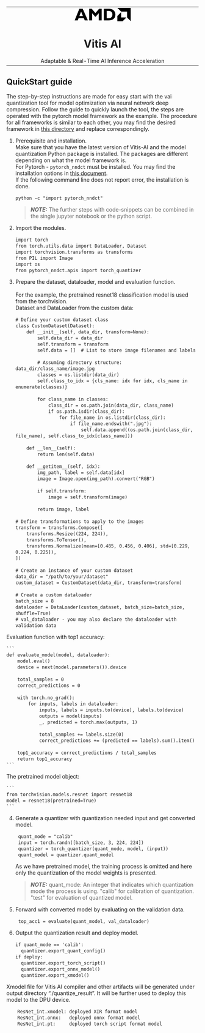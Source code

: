 <table class="sphinxhide">
 <tr>
   <td align="center"><img src="https://raw.githubusercontent.com/Xilinx/Image-Collateral/main/xilinx-logo.png" width="30%"/><h1>Vitis AI</h1><h0>Adaptable & Real-Time AI Inference Acceleration</h0>
   </td>
 </tr>
</table>

## QuickStart guide

The step-by-step instructions are made for easy start with the vai quantization tool for model optimization via neural network deep compression.
Follow the guide to quickly launch the tool, the steps are operated with the pytorch model framework as the example. 
The procedure for all frameworks is similar to each other, you may find the desired framework in [this directory](https://github.com/Xilinx/Vitis-AI/tree/master/src/vai_quantizer) 
and replace correspondingly. 
1. Prerequisite and installation. <br>
Make sure that you have the latest version of Vitis-AI and the model quantization Python package is installed. 
The packages are different depending on what the model framework is. <br>
For Pytorch - `pytorch_nndct` must be installed. You may find the installation options in [this document](https://github.com/Xilinx/Vitis-AI/tree/master/src/vai_quantizer/vai_q_pytorch#install-from-source-code). <br>
If the following command line does not report error, the installation is done. <br>

    ```
    python -c "import pytorch_nndct"
    ```
   
    > **_NOTE:_**  The further steps with code-snippets can be combined in the single jupyter notebook or the python script.

2. Import the modules. <br>

    ```
    import torch
    from torch.utils.data import DataLoader, Dataset
    import torchvision.transforms as transforms
    from PIL import Image
    import os
    from pytorch_nndct.apis import torch_quantizer
    ```
   
3. Prepare the dataset, dataloader, model and evaluation function. <br>   
For the example, the pretrained resnet18 classification model is used from the torchvision. <br>
Dataset and DataLoader from the custom data: <br>

    ```
    # Define your custom dataset class
    class CustomDataset(Dataset):
        def __init__(self, data_dir, transform=None):
            self.data_dir = data_dir
            self.transform = transform
            self.data = []  # List to store image filenames and labels
            
            # Assuming directory structure: data_dir/class_name/image.jpg
            classes = os.listdir(data_dir)
            self.class_to_idx = {cls_name: idx for idx, cls_name in enumerate(classes)}
            
            for class_name in classes:
                class_dir = os.path.join(data_dir, class_name)
                if os.path.isdir(class_dir):
                    for file_name in os.listdir(class_dir):
                        if file_name.endswith(".jpg"):
                            self.data.append((os.path.join(class_dir, file_name), self.class_to_idx[class_name]))
    
        def __len__(self):
            return len(self.data)
    
        def __getitem__(self, idx):
            img_path, label = self.data[idx]
            image = Image.open(img_path).convert("RGB")
            
            if self.transform:
                image = self.transform(image)
            
            return image, label
    
    # Define transformations to apply to the images
    transform = transforms.Compose([
        transforms.Resize((224, 224)),
        transforms.ToTensor(),
        transforms.Normalize(mean=[0.485, 0.456, 0.406], std=[0.229, 0.224, 0.225]),
    ])
    
    # Create an instance of your custom dataset
    data_dir = "/path/to/your/dataset"
    custom_dataset = CustomDataset(data_dir, transform=transform)
    
    # Create a custom dataloader
    batch_size = 8
    dataloader = DataLoader(custom_dataset, batch_size=batch_size, shuffle=True)
    # val_dataloader - you may also declare the dataloader with validation data  
    ```
   
Evaluation function with top1 accuracy: <br>

    ```
    def evaluate_model(model, dataloader):
        model.eval()
        device = next(model.parameters()).device
        
        total_samples = 0
        correct_predictions = 0
    
        with torch.no_grad():
            for inputs, labels in dataloader:
                inputs, labels = inputs.to(device), labels.to(device)
                outputs = model(inputs)
                _, predicted = torch.max(outputs, 1)
                
                total_samples += labels.size(0)
                correct_predictions += (predicted == labels).sum().item()
    
        top1_accuracy = correct_predictions / total_samples
        return top1_accuracy
    ```

The pretrained model object: <br>

    ```
    from torchvision.models.resnet import resnet18
    model = resnet18(pretrained=True)
    ```

4. Generate a quantizer with quantization needed input and get converted model. <br>

   ```
    quant_mode = "calib"
    input = torch.randn([batch_size, 3, 224, 224])
    quantizer = torch_quantizer(quant_mode, model, (input))
    quant_model = quantizer.quant_model
   ```
   
   As we have pretrained model, the training process is omitted and here only the quantization of the model weights is presented.
    > **_NOTE:_**  quant_mode: An integer that indicates which quantization mode the process is using. "calib" for calibration of quantization. "test" for evaluation of quantized model.

5. Forward with converted model by evaluating on the validation data. <br>

   ```
    top_acc1 = evaluate(quant_model, val_dataloader)
   ```

6. Output the quantization result and deploy model. <br>

   ```
   if quant_mode == 'calib':
     quantizer.export_quant_config()
   if deploy:
     quantizer.export_torch_script()
     quantizer.export_onnx_model()
     quantizer.export_xmodel()
   ```

Xmodel file for Vitis AI compiler and other artifacts will be generated under output directory “./quantize_result”. 
It will be further used to deploy this model to the DPU device. 
```
    ResNet_int.xmodel: deployed XIR format model
    ResNet_int.onnx:   deployed onnx format model
    ResNet_int.pt:     deployed torch script format model
```
